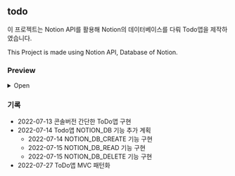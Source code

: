 ## todo

이 프로젝트는 Notion API를 활용해 Notion의 데이터베이스를 다뤄 Todo앱을 제작하였습니다.

This Project is made using Notion API, Database of Notion.

### Preview
<details>
  <summary>Open</summary>
  <div>
    <img src="https://user-images.githubusercontent.com/87903147/181086375-f52ecbb0-cb5f-4b67-ba21-2484186737fe.gif">
  </div>
</details>

### 기록

- 2022-07-13 콘솔버전 간단한 ToDo앱 구현
- 2022-07-14 Todo앱 NOTION_DB 기능 추가 계획
  - 2022-07-14 NOTION_DB_CREATE 기능 구현
  - 2022-07-15 NOTION_DB_READ 기능 구현
  - 2022-07-15 NOTION_DB_DELETE 기능 구현
- 2022-07-27 ToDo앱 MVC 패턴화
